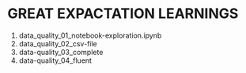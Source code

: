 # GREAT EXPACTATION LEARNINGS

1. data_quality_01_notebook-exploration.ipynb
2. data_quality_02_csv-file
3. data-quality_03_complete
4. data-quality_04_fluent